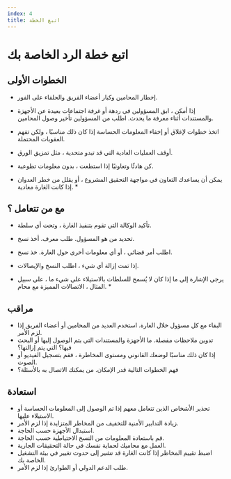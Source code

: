 ```yaml
---
index: 4
title: اتبع الخطة
---
```

# اتبع خطة الرد الخاصة بك

## الخطوات الأولى

* إخطار المحامين وكبار أعضاء الفريق والحلفاء على الفور.
* إذا أمكن ، ابق المسؤولين في ردهة أو غرفة اجتماعات بعيدة عن الأجهزة والمستندات أثناء معرفة ما يحدث. اطلب من المسؤولين تأخير وصول المحامين.
* اتخذ خطوات لإغلاق أو إخفاء المعلومات الحساسة إذا كان ذلك مناسبًا ، ولكن تفهم العقوبات المحتملة.
* أوقف العمليات العادية التي قد تبدو متحدية ، مثل تمزيق الورق.
* كن هادئًا وتعاونيًا إذا استطعت ، بدون معلومات تطوعية.

* يمكن أن يساعدك التعاون في مواجهة التحقيق المشروع ، أو يقلل من خطر العدوان إذا كانت الغارة معادية. *

## مع من تتعامل ؟

* تأكيد الوكالة التي تقوم بتنفيذ الغارة ، وتحت أي سلطة.
* تحديد من هو المسؤول. طلب معرف. أخذ نسخ.
* اطلب أمر قضائي ، أو أي معلومات أخرى حول الغارة. خذ نسخ.
* إذا تمت إزالة أي شيء ، اطلب النسخ والإيصالات.

* يرجى الإشارة إلى ما إذا كان لا يُسمح للسلطات بالاستيلاء على شيء ما ، على سبيل المثال ، الاتصالات المميزة مع محام. *

## مراقب

* البقاء مع كل مسؤول خلال الغارة. استخدم العديد من المحامين أو أعضاء الفريق إذا لزم الأمر.
* تدوين ملاحظات مفصلة. ما الأجهزة والمستندات التي يتم الوصول إليها أو البحث فيها؟ التي يتم إزالتها؟
* إذا كان ذلك مناسبًا لوضعك القانوني ومستوى المخاطرة ، فقم بتسجيل الفيديو أو الصوت.
* فهم الخطوات التالية قدر الإمكان. من يمكنك الاتصال به بالأسئلة؟

## استعادة

* تحذير الأشخاص الذين تتعامل معهم إذا تم الوصول إلى المعلومات الحساسة أو الاستيلاء عليها.
* زيادة التدابير الأمنية للتخفيف من المخاطر المتزايدة إذا لزم الأمر.
* استبدال الأجهزة حسب الحاجة.
* قم باستعادة المعلومات من النسخ الاحتياطية حسب الحاجة.
* العمل مع محاميك لحماية نفسك في حالة التحقيقات الجارية.
* اضبط تقييم المخاطر إذا كانت الغارة قد تشير إلى حدوث تغيير في بيئة التشغيل الخاصة بك.
* طلب الدعم الدولي أو الطوارئ إذا لزم الأمر.
